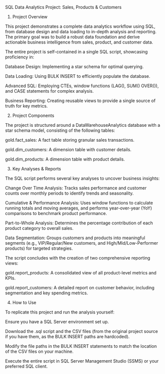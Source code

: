 SQL Data Analytics Project: Sales, Products & Customers

1. Project Overview

This project demonstrates a complete data analytics workflow using SQL, from database design and data loading to in-depth analysis and reporting. The primary goal was to build a robust data foundation and derive actionable business intelligence from sales, product, and customer data.

The entire project is self-contained in a single SQL script, showcasing proficiency in:

Database Design: Implementing a star schema for optimal querying.

Data Loading: Using BULK INSERT to efficiently populate the database.

Advanced SQL: Employing CTEs, window functions (LAG(), SUM() OVER()), and CASE statements for complex analysis.

Business Reporting: Creating reusable views to provide a single source of truth for key metrics.

2. Project Components
   
The project is structured around a DataWarehouseAnalytics database with a star schema model, consisting of the following tables:

gold.fact_sales: A fact table storing granular sales transactions.

gold.dim_customers: A dimension table with customer details.

gold.dim_products: A dimension table with product details.

3. Key Analyses & Reports
   
The SQL script performs several key analyses to uncover business insights:

Change Over Time Analysis: Tracks sales performance and customer counts over monthly periods to identify trends and seasonality.

Cumulative & Performance Analysis: Uses window functions to calculate running totals and moving averages, and performs year-over-year (YoY) comparisons to benchmark product performance.

Part-to-Whole Analysis: Determines the percentage contribution of each product category to overall sales.

Data Segmentation: Groups customers and products into meaningful segments (e.g., VIP/Regular/New customers, and High/Mid/Low-Performer products) for targeted strategies.

The script concludes with the creation of two comprehensive reporting views:

gold.report_products: A consolidated view of all product-level metrics and KPIs.

gold.report_customers: A detailed report on customer behavior, including segmentation and key spending metrics.

4. How to Use
   
To replicate this project and run the analysis yourself:

Ensure you have a SQL Server environment set up.

Download the .sql script and the CSV files (from the original project source if you have them, as the BULK INSERT paths are hardcoded).

Modify the file paths in the BULK INSERT statements to match the location of the CSV files on your machine.

Execute the entire script in SQL Server Management Studio (SSMS) or your preferred SQL client.
